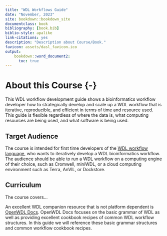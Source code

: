 ```yaml
---
title: "WDL Workflows Guide"
date: "November, 2023"
site: bookdown::bookdown_site
documentclass: book
bibliography: [book.bib]
biblio-style: apalike
link-citations: yes
description: "Description about Course/Book."
favicon: assets/dasl_favicon.ico
output:
    bookdown::word_document2:
      toc: true
---
```


# About this Course {-}

This WDL workflow development guide shows a bioinformatics workflow developer how to strategically develop and scale up a WDL workflow that is iterative, reproducible, and efficient in terms of time and resource used. This guide is flexible regardless of where the data is, what computing resources are being used, and what software is being used. 

## Target Audience

The course is intended for first time developers of the [WDL workflow language](https://github.com/openwdl/wdl), who wants to iteratively develop a WDL bioinformatics workflow. The audience should be able to run a WDL workflow on a computing engine of their choice, such as Cromwell, miniWDL, or a cloud computing environment such as Terra, AnVIL, or Dockstore. 

## Curriculum

The course covers...


An excellent WDL companion resource that is not platform dependent is [OpenWDL Docs](https://docs.openwdl.org/en/stable/). OpenWDL Docs focuses on the basic grammar of WDL as well as providing excellent cookbook recipes of common WDL workflow structures. In this guide we will reference these basic grammar structures and common workflow cookbook recipes.
